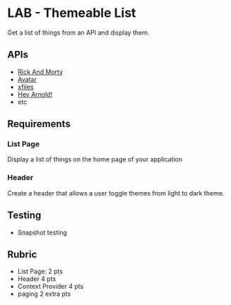# LAB - Themeable List

Get a list of things from an API and display them.

## APIs

* [Rick And Morty](https://rickandmortyapi.com/documentation)
* [Avatar](https://last-airbender-api.herokuapp.com/)
* [xfiles](https://xfiles-api.herokuapp.com/)
* [Hey Arnold!](https://hey-arnold-api-documentation.netlify.com/)
* etc

## Requirements

### List Page

Display a list of things on the home page of your application

### Header

Create a header that allows a user toggle themes from light to dark theme.

## Testing

* Snapshot testing

## Rubric

* List Page: 2 pts
* Header 4 pts
* Context Provider 4 pts
* paging 2 extra pts
